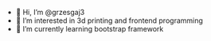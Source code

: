 - 👋 Hi, I’m @grzesgaj3
- 👀 I’m interested in 3d printing and frontend programming
- 🌱 I’m currently learning bootstrap framework


<!---
grzesgaj3/grzesgaj3 is a ✨ special ✨ repository because its `README.md` (this file) appears on your GitHub profile.
You can click the Preview link to take a look at your changes.
--->
